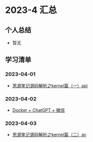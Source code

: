 # 2023-4 汇总
## 个人总结
* 暂无

## 学习清单
### 2023-04-01
* [思源笔记源码解析之kernel篇（一）api](./2023-04-01/思源笔记源码解析之kernel篇（一）api.md)

### 2023-04-02
* [Docker + ChatGPT + 微信](./2023-04-02/Docker%20%2B%20ChatGPT%20%2B%20%E5%BE%AE%E4%BF%A1.md)

### 2023-04-03
* [思源笔记源码解析之kernel篇（二）av](./2023-04-03/思源笔记源码解析之kernel篇（二）av.md)
